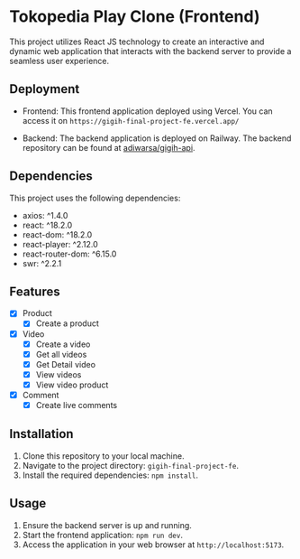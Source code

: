 # Tokopedia Play Clone (Frontend)

This project utilizes React JS technology to create an interactive and dynamic web application that interacts with the backend server to provide a seamless user experience.

## Deployment

- Frontend: This frontend application deployed using Vercel. You can access it on `https://gigih-final-project-fe.vercel.app/`

- Backend: The backend application is deployed on Railway. The backend repository can be found at [adiwarsa/gigih-api](https://github.com/adiwarsa/gigih-api). 

## Dependencies
This project uses the following dependencies:

- axios: ^1.4.0
- react: ^18.2.0
- react-dom: ^18.2.0
- react-player: ^2.12.0
- react-router-dom: ^6.15.0
- swr: ^2.2.1

## Features

- [x] Product
  - [x] Create a product
- [x] Video
  - [x] Create a video
  - [x] Get all videos
  - [x] Get Detail video
  - [x] View videos
  - [x] View video product
- [x] Comment
  - [x] Create live comments

## Installation

1. Clone this repository to your local machine.
2. Navigate to the project directory: `gigih-final-project-fe`.
3. Install the required dependencies: `npm install`.

## Usage

1. Ensure the backend server is up and running.
2. Start the frontend application: `npm run dev`.
3. Access the application in your web browser at `http://localhost:5173`.

